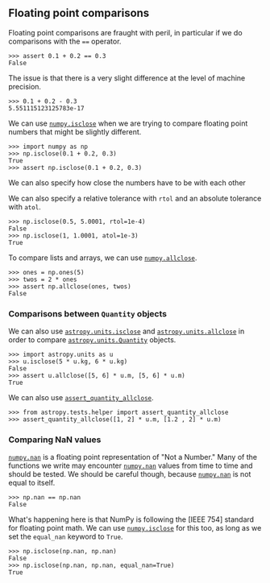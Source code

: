 ## Floating point comparisons

[`numpy.isclose`]: https://numpy.org/doc/stable/reference/generated/numpy.isclose.html
[`numpy.allclose`]: https://numpy.org/doc/stable/reference/generated/numpy.allclose.html
[`numpy.nan`]: https://numpy.org/doc/stable/reference/constants.html#numpy.nan

[`astropy.units.Quantity`]: https://docs.astropy.org/en/stable/api/astropy.units.Quantity.html
[`astropy.units.isclose`]: https://docs.astropy.org/en/stable/api/astropy.units.isclose.html
[`astropy.units.allclose`]: https://docs.astropy.org/en/stable/api/astropy.units.allclose.html

[`assert_quantity_allclose`]: https://docs.astropy.org/en/latest/api/astropy.tests.helper.assert_quantity_allclose.html

Floating point comparisons are fraught with peril, in particular if we
do comparisons with the `==` operator.

```pycon
>>> assert 0.1 + 0.2 == 0.3
False
```

The issue is that there is a very slight difference at the level of
machine precision.

```pycon
>>> 0.1 + 0.2 - 0.3
5.551115123125783e-17
```

We can use [`numpy.isclose`] when we are trying to compare floating
point numbers that might be slightly different.

```pycon
>>> import numpy as np
>>> np.isclose(0.1 + 0.2, 0.3)
True
>>> assert np.isclose(0.1 + 0.2, 0.3)
```

We can also specify how close the numbers have to be with each other

We can also specify a relative tolerance with `rtol` and an absolute
tolerance with `atol`.

```pycon
>>> np.isclose(0.5, 5.0001, rtol=1e-4)
False
>>> np.isclose(1, 1.0001, atol=1e-3)
True
```

To compare lists and arrays, we can use [`numpy.allclose`].

```pycon
>>> ones = np.ones(5)
>>> twos = 2 * ones
>>> assert np.allclose(ones, twos)
False
```

### Comparisons between `Quantity` objects

We can also use [`astropy.units.isclose`] and [`astropy.units.allclose`]
in order to compare [`astropy.units.Quantity`] objects.

```pycon
>>> import astropy.units as u
>>> u.isclose(5 * u.kg, 6 * u.kg)
False
>>> assert u.allclose([5, 6] * u.m, [5, 6] * u.m)
True
```

We can also use [`assert_quantity_allclose`].

```pycon
>>> from astropy.tests.helper import assert_quantity_allclose
>>> assert_quantity_allclose([1, 2] * u.m, [1.2 , 2] * u.m)
```

### Comparing NaN values

[`numpy.nan`] is a floating point representation of "Not a Number." Many
of the functions we write may encounter [`numpy.nan`] values from time
to time and should be tested. We should be careful though, because
[`numpy.nan`] is not equal to itself.

```pycon
>>> np.nan == np.nan
False
```

What's happening here is that NumPy is following the [IEEE 754] standard
for floating point math.  We can use [`numpy.isclose`] for this too, as
long as we set the `equal_nan` keyword to `True`.

```pycon
>>> np.isclose(np.nan, np.nan)
False
>>> np.isclose(np.nan, np.nan, equal_nan=True)
True
```
